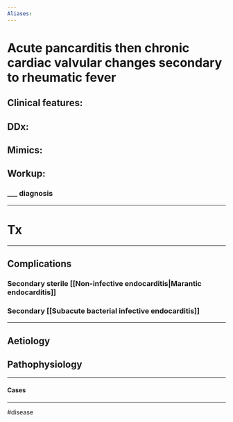 ```yaml
---
Aliases:
---
```

# Acute pancarditis then chronic cardiac valvular changes secondary to rheumatic fever
## Clinical features:
###
## DDx:
###
## Mimics:
###
## Workup:
### ___ diagnosis
---
# Tx

---
## Complications
### Secondary sterile [[Non-infective endocarditis|Marantic endocarditis]]
### Secondary [[Subacute bacterial infective endocarditis]]

---
## Aetiology
## Pathophysiology

---
#### Cases


---
#disease 